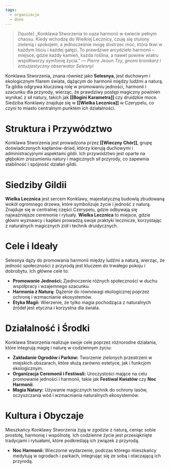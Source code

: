 ```yaml
---
tags:
  - organizacje
  - done
---
```

> [!quote] „Konklawa Stworzenia to oaza harmonii w świecie pełnym chaosu. Kiedy wchodzę do Wielkiej Lecznicy, czuję się otulony zielenią i spokojem, a jednocześnie mogę dostrzec moc, która tkwi w każdym liściu i każdej gałęzi. To prawdziwe arcydzieło harmonii – miejsce, gdzie każdy kamień, każda roślina, a nawet powiew wiatru współtworzy symfonię życia.”
>  — _Pierre Jeoun Tzy, gnomi kronikarz i entuzjastyczny obserwator Selesnyi_

Konklawa Stworzenia, znana również jako **Selesnya**, jest duchowym i ekologicznym filarem świata, dążącym do harmonii między ludźmi a naturą. Ta gildia odgrywa kluczową rolę w promowaniu jedności, harmonii i szacunku dla przyrody, wierząc, że prawdziwy postęp magiczny powinien wynikać z sił natury, takich jak **[[Bogini Karametra]]** czy druidzkie moce. Siedziba Konklawy znajduje się w **[[Wielka Lecznica]]** w Czerypelu, co czyni to miasto centralnym punktem ich działalności.
# **Struktura i Przywództwo**
Konklawa Stworzenia jest prowadzona przez **[[Wieczny Chór]]**, grupę doświadczonych kapłanów-driad, którzy kierują duchowymi i administracyjnymi aspektami gildii. Ich przywództwo jest oparte na głębokim zrozumieniu natury i magicznych sił przyrody, co zapewnia stabilność i spójność działań gildii.
# **Siedziby Gildii**
**Wielka Lecznica** jest sercem Konklawy, majestatyczną budowlą zbudowaną wokół ogromnego drzewa, które symbolizuje życie i jedność z naturą. Znajduje się w centralnej części Czerypelu, gdzie odbywają się najważniejsze ceremonie i rytuały. **Wielka Lecznica** to miejsce, gdzie główni wyznawcy i kapłani prowadzą swoje praktyki lecznicze, korzystając z naturalnych magicznych ziół i technik druidycznych.
# **Cele i Ideały**
Selesnya dąży do promowania harmonii między ludźmi a naturą, wierząc, że jedność społeczności z przyrodą jest kluczem do trwałego pokoju i dobrobytu. Ich główne cele to:
- **Promowanie Jedności:** Zjednoczenie różnych społeczności w duchu współpracy i wzajemnego szacunku.
- **Harmonia z Naturą:** Dążenie do równowagi ekologicznej poprzez ochronę i wzmacnianie ekosystemów.
- **Etyka Magii:** Wierzenie, że tylko magia pochodząca z naturalnych źródeł jest etyczna i korzystna dla świata.
# **Działalność i Środki**
Konklawa Stworzenia realizuje swoje cele poprzez różnorodne działania, które integrują magię i naturę w codziennym życiu:
- **Zakładanie Ogrodów i Parków:** Tworzenie zielonych przestrzeni w miejskich obszarach, które służą zarówno estetyce, jak i funkcjom ekologicznym.
- **Organizacja Ceremonii i Festiwali:** Uroczystości mające na celu promowanie jedności i harmonii, takie jak **Festiwal Kwiatów** czy **Noc Harmonii**.
- **Magia Natury:** Używanie magicznych technik do ochrony lasów, oczyszczania wód i wzmacniania naturalnych ekosystemów.
# **Kultura i Obyczaje**
Mieszkańcy Konklawy Stworzenia żyją w zgodzie z naturą, ceniąc sobie prostotę, harmonię i wspólnotę. Ich codzienne życie jest przesiąknięte tradycjami i rytuałami, które podkreślają ich związek z przyrodą.
- **Noc Harmonii:** Wieczorne wydarzenie, podczas którego mieszkańcy medytują w ogrodach i parkach, integrując się ze sobą i otaczającą ich przyrodą.